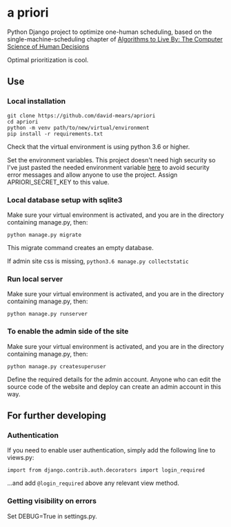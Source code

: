 # a priori

Python Django project to optimize one-human scheduling, based on the single-machine-scheduling chapter of [Algorithms to Live By: The Computer Science of Human Decisions](https://www.amazon.co.uk/Algorithms-Live-Computer-Science-Decisions/dp/1627790365)

Optimal prioritization is cool.

## Use

### Local installation

```
git clone https://github.com/david-mears/apriori
cd apriori
python -m venv path/to/new/virtual/environment
pip install -r requirements.txt
```
Check that the virtual environment is using python 3.6 or higher.

Set the environment variables. This project doesn't need high security so I've just pasted the needed environment variable [here](https://pastebin.com/PA4KzX1a) to avoid security error messages and allow anyone to use the project. Assign APRIORI_SECRET_KEY to this value.

### Local database setup with sqlite3

Make sure your virtual environment is activated, and you are in the directory containing manage.py, then:
```
python manage.py migrate
```

This migrate command creates an empty database.

If admin site css is missing, `python3.6 manage.py collectstatic`

### Run local server

Make sure your virtual environment is activated, and you are in the directory containing manage.py, then:
```
python manage.py runserver
```

### To enable the admin side of the site

Make sure your virtual environment is activated, and you are in the directory containing manage.py, then:
```
python manage.py createsuperuser
```

Define the required details for the admin account. Anyone who can edit the source code of the website and deploy can create an admin account in this way.

## For further developing

### Authentication

If you need to enable user authentication, simply add the following line to views.py:
```
import from django.contrib.auth.decorators import login_required
```

...and add `@login_required` above any relevant view method. 

### Getting visibility on errors

Set DEBUG=True in settings.py.